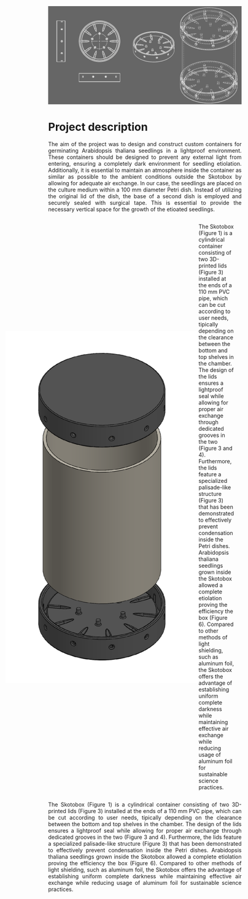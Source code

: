 ![alt banner](images/Skotobox_banner.png)

# Project description
<p align="justify">The aim of the project was to design and construct custom containers for germinating Arabidopsis thaliana seedlings in a lightproof environment. These containers should be designed to prevent any external light from entering, ensuring a completely dark environment for seedling etiolation. Additionally, it is essential to maintain an atmosphere inside the container as similar as possible to the ambient conditions outside the Skotobox by allowing for adequate air exchange. In our case, the seedlings are placed on the culture medium within a 100 mm diameter Petri dish. Instead of utilizing the original lid of the dish, the base of a second dish is employed and securely sealed with surgical tape. This is essential to provide the necessary vertical space for the growth of the etioated seedlings.</p>
<div style="display: flex; align-items: center; justify-content: flex-end;"> 
  <img src="images/Skotobox_exploded.png" alt="Image" width="550">
  <div style="margin-right: 20px;">
    <p>The Skotobox (Figure 1) is a cylindrical container consisting of two 3D-printed lids (Figure 3) installed at the ends of a 110 mm PVC pipe, which can be cut according to user needs, tipically depending on the clearance between the bottom and top shelves in the  chamber. The design of the lids ensures a lightproof seal while allowing for proper air exchange through dedicated grooves in the two  (Figure 3 and 4). Furthermore, the lids feature a specialized palisade-like structure (Figure 3) that has been demonstrated to effectively prevent condensation inside the Petri dishes.
 Arabidopsis thaliana seedlings grown inside the Skotobox allowed a complete etiolation proving the efficiency the box (Figure 6). Compared to other methods of light shielding, such as aluminum foil, the Skotobox offers the advantage of establishing uniform complete darkness while maintaining effective air exchange while reducing usage of aluminum foil for sustainable science practices.</p>
  </div>
</div>
 
<p align="justify">The Skotobox (Figure 1) is a cylindrical container consisting of two 3D-printed lids (Figure 3) installed at the ends of a 110 mm PVC pipe, which can be cut according to user needs, tipically depending on the clearance between the bottom and top shelves in the  chamber. The design of the lids ensures a lightproof seal while allowing for proper air exchange through dedicated grooves in the two  (Figure 3 and 4). Furthermore, the lids feature a specialized palisade-like structure (Figure 3) that has been demonstrated to effectively prevent condensation inside the Petri dishes.
 Arabidopsis thaliana seedlings grown inside the Skotobox allowed a complete etiolation proving the efficiency the box (Figure 6). Compared to other methods of light shielding, such as aluminum foil, the Skotobox offers the advantage of establishing uniform complete darkness while maintaining effective air exchange while reducing usage of aluminum foil for sustainable science practices. </p>
